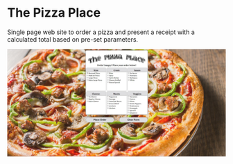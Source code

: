 # The Pizza Place
Single page web site to order a pizza and present a receipt with a calculated total based on pre-set parameters.

![Pizza place](https://github.com/jrs-scott/JavaScript-Projects/blob/master/pizzaPlace.JPG)
